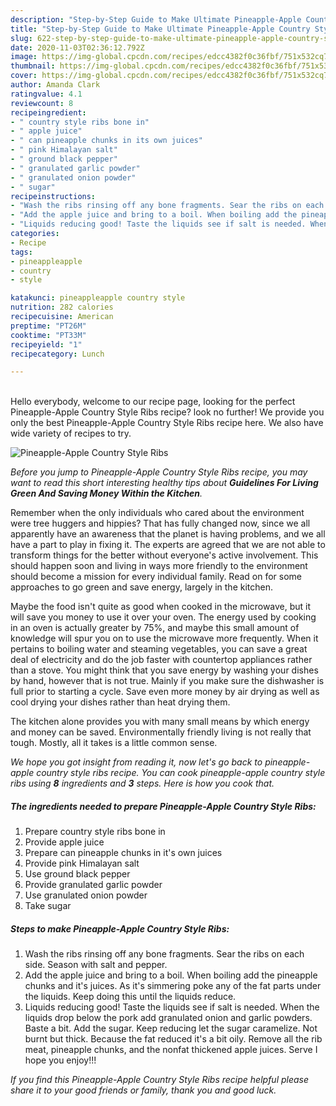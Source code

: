 ```yaml
---
description: "Step-by-Step Guide to Make Ultimate Pineapple-Apple Country Style Ribs"
title: "Step-by-Step Guide to Make Ultimate Pineapple-Apple Country Style Ribs"
slug: 622-step-by-step-guide-to-make-ultimate-pineapple-apple-country-style-ribs
date: 2020-11-03T02:36:12.792Z
image: https://img-global.cpcdn.com/recipes/edcc4382f0c36fbf/751x532cq70/pineapple-apple-country-style-ribs-recipe-main-photo.jpg
thumbnail: https://img-global.cpcdn.com/recipes/edcc4382f0c36fbf/751x532cq70/pineapple-apple-country-style-ribs-recipe-main-photo.jpg
cover: https://img-global.cpcdn.com/recipes/edcc4382f0c36fbf/751x532cq70/pineapple-apple-country-style-ribs-recipe-main-photo.jpg
author: Amanda Clark
ratingvalue: 4.1
reviewcount: 8
recipeingredient:
- " country style ribs bone in"
- " apple juice"
- " can pineapple chunks in its own juices"
- " pink Himalayan salt"
- " ground black pepper"
- " granulated garlic powder"
- " granulated onion powder"
- " sugar"
recipeinstructions:
- "Wash the ribs rinsing off any bone fragments. Sear the ribs on each side. Season with salt and pepper."
- "Add the apple juice and bring to a boil. When boiling add the pineapple chunks and it&#39;s juices. As it&#39;s simmering poke any of the fat parts under the liquids. Keep doing this until the liquids reduce."
- "Liquids reducing good! Taste the liquids see if salt is needed. When the liquids drop below the pork add granulated onion and garlic powders. Baste a bit. Add the sugar. Keep reducing let the sugar caramelize. Not burnt but thick. Because the fat reduced it&#39;s a bit oily. Remove all the rib meat, pineapple chunks, and the nonfat thickened apple juices. Serve I hope you enjoy!!!"
categories:
- Recipe
tags:
- pineappleapple
- country
- style

katakunci: pineappleapple country style 
nutrition: 282 calories
recipecuisine: American
preptime: "PT26M"
cooktime: "PT33M"
recipeyield: "1"
recipecategory: Lunch

---
```

<br>
Hello everybody, welcome to our recipe page, looking for the perfect Pineapple-Apple Country Style Ribs recipe? look no further! We provide you only the best Pineapple-Apple Country Style Ribs recipe here. We also have wide variety of recipes to try.
<br>


![Pineapple-Apple Country Style Ribs](https://img-global.cpcdn.com/recipes/edcc4382f0c36fbf/751x532cq70/pineapple-apple-country-style-ribs-recipe-main-photo.jpg)

<i>Before you jump to Pineapple-Apple Country Style Ribs recipe, you may want to read this short interesting healthy tips about 
<strong>Guidelines For Living Green And Saving Money Within the Kitchen</strong>.</i>
</br>

Remember when the only individuals who cared about the environment were tree huggers and hippies? That has fully changed now, since we all apparently have an awareness that the planet is having problems, and we all have a part to play in fixing it. The experts are agreed that we are not able to transform things for the better without everyone's active involvement. This should happen soon and living in ways more friendly to the environment should become a mission for every individual family. Read on for some approaches to go green and save energy, largely in the kitchen.

Maybe the food isn't quite as good when cooked in the microwave, but it will save you money to use it over your oven. The energy used by cooking in an oven is actually greater by 75%, and maybe this small amount of knowledge will spur you on to use the microwave more frequently. When it pertains to boiling water and steaming vegetables, you can save a great deal of electricity and do the job faster with countertop appliances rather than a stove. You might think that you save energy by washing your dishes by hand, however that is not true. Mainly if you make sure the dishwasher is full prior to starting a cycle. Save even more money by air drying as well as cool drying your dishes rather than heat drying them.

The kitchen alone provides you with many small means by which energy and money can be saved. Environmentally friendly living is not really that tough. Mostly, all it takes is a little common sense.


<i>We hope you got insight from reading it, now let's go back to pineapple-apple country style ribs recipe. You can cook pineapple-apple country style ribs using <strong>8</strong> ingredients and <strong>3</strong> steps. Here is how you cook that.
</i>

##### The ingredients needed to prepare Pineapple-Apple Country Style Ribs:

1. Prepare  country style ribs bone in
1. Provide  apple juice
1. Prepare  can pineapple chunks in it&#39;s own juices
1. Provide  pink Himalayan salt
1. Use  ground black pepper
1. Provide  granulated garlic powder
1. Use  granulated onion powder
1. Take  sugar


##### Steps to make Pineapple-Apple Country Style Ribs:

1. Wash the ribs rinsing off any bone fragments. Sear the ribs on each side. Season with salt and pepper.
1. Add the apple juice and bring to a boil. When boiling add the pineapple chunks and it&#39;s juices. As it&#39;s simmering poke any of the fat parts under the liquids. Keep doing this until the liquids reduce.
1. Liquids reducing good! Taste the liquids see if salt is needed. When the liquids drop below the pork add granulated onion and garlic powders. Baste a bit. Add the sugar. Keep reducing let the sugar caramelize. Not burnt but thick. Because the fat reduced it&#39;s a bit oily. Remove all the rib meat, pineapple chunks, and the nonfat thickened apple juices. Serve I hope you enjoy!!!


<i>If you find this Pineapple-Apple Country Style Ribs recipe helpful please share it to your good friends or family, thank you and good luck.</i>
